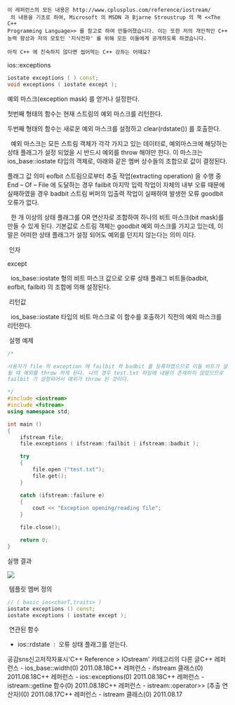 

```warning
이 레퍼런스의 모든 내용은 http://www.cplusplus.com/reference/iostream/
 의 내용을 기초로 하여, Microsoft 의 MSDN 과 Bjarne Stroustrup 의 책 <<The C++ 
Programming Language>> 를 참고로 하여 만들어졌습니다. 이는 또한 저의 개인적인 C++ 능력 향상과 저의 모토인 '지식전파' 를 위해 모든 이들에게 공개하도록 하겠습니다.
```

```info
아직 C++ 에 친숙하지 않다면 씹어먹는 C++ 강좌는 어때요?
```


ios::exceptions


```cpp
iostate exceptions ( ) const;
void exceptions ( iostate except );
```


예외 마스크(exception mask) 를 얻거나 설정한다. 

첫번째 형태의 함수는 현재 스트림의 예외 마스크를 리턴한다.

두번째 형태의 함수는 새로운 예외 마스크를 설정하고 clear(rdstate()) 를 호출한다. 

  예외 마스크는 모든 스트림 객체가 각각 가지고 있는 데이터로, 예외마스크에 해당하는 상태 플래그가 설정 되었을 시 반드시 예외를 throw 해야만 한다. 이 마스크는 ios_base::iostate 타입의 객체로, 아래와 같은 멤버 상수들의 조합으로 값이 결정된다. 


플래그 값
의미
eofbit
스트림으로부터 추출 작업(extracting operation) 을 수행 중 End – Of –
  File 에 도달하는 경우
failbit
마지막 입력 작업이 자체의 내부 오류 때문에 실패하였을
  경우 
badbit
스트림 버퍼의 입출력 작업이 실패하여 발생한 오류
goodbit
오류가 없다. 

  한 개 이상의 상태 플래그를 OR 연산자로 조합하여 하나의 비트 마스크(bit mask)를 만들 수 있게 된다. 기본값로 스트림 객체는 goodbit 예외 마스크를 가지고 있는데, 이 말은 어떠한 상태 플래그가 설정 되어도 예외를 던지지 않는다는 의미 이다. 

 인자

except

  ios_base::iostate 형의 비트 마스크 값으로 오류 상태 플래그 비트들(badbit, eofbit, failbit) 의 조합에 의해 설정된다. 


 리턴값

  ios_base::iostate 타입의 비트 마스크로 이 함수를 호출하기 직전의 예외 마스크를 리턴한다. 

 실행 예제

```cpp
/*

사용자가 file 의 exception 에 failbit 와 badbit 를 등록하였으므로 이들 비트가 설정
될 때 예외를 throw 하게 된다. 나의 경우 test.txt 파일에 내용이 존재하지 않았으므로
failbit 가 설정되어서 예외가 throw 된 것이다.

*/
#include <iostream>
#include <fstream>
using namespace std;

int main ()
{
    ifstream file;
    file.exceptions ( ifstream::failbit | ifstream::badbit );

    try 
    {
        file.open ("test.txt");
        file.get();
    }

    catch (ifstream::failure e) 
    {
        cout << "Exception opening/reading file";
    }

    file.close();

    return 0;
}
```


실행 결과

![](http://img1.daumcdn.net/thumb/R1920x0/?fname=http%3A%2F%2Fcfile24.uf.tistory.com%2Fimage%2F145ED6344E4BEA8A334FD9)


 템플릿 멤버 정의

```cpp
// ( basic_ios<charT,traits> )
iostate exceptions () const;
iostate exceptions ( iostate except );
```



 연관된 함수

* ios::rdstate  :  오류 상태 플래그를 얻는다. 

공감sns신고저작자표시'C++ Reference > IOstream' 카테고리의 다른 글C++ 레퍼런스 - ios_base::width(0)
2011.08.18C++ 레퍼런스 - ifstream 클래스(0)
2011.08.18C++ 레퍼런스 - ios::exceptions(0)
2011.08.18C++ 레퍼런스 - istream::getline 함수(0)
2011.08.18C++ 레퍼런스 - istream::operator>> (추출 연산자)(0)
2011.08.17C++ 레퍼런스 - istream 클래스(0)
2011.08.17

